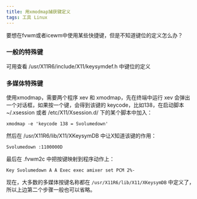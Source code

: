 ```yaml
---
title: 用xmodmap捕获键定义
tags: 工具 Linux
---
```


要想在fvwm或者icewm中使用某些快捷键，但是不知道键位的定义怎么办？

### 一般的特殊键
可用查看 /usr/X11R6/include/X11/keysymdef.h 中键位的定义

### 多媒体特殊键

使用xmodmap，需要两个程序 xev 和 xmodmap，先在终端中运行 xev 会弹出一个对话框，如果按一个键，会得到该键的 keycode，比如138，在启动脚本 ~/.xsession 或者 /etc/X11/Xsession.d/ 下的某个脚本中加入：

    xmodmap -e 'keycode 138 = Svolumedown'

然后在 /usr/X11R6/lib/X11/XKeysymDB 中让X知道该键的作用：

    Svolumedown :1100000D

最后在 .fvwm2c 中把按键映射到程序动作上：

    Key Svolumedown A A Exec exec amixer set PCM 2%-

现在，大多数的多媒体按键名称都在 `/usr/X11R6/lib/X11/XKeysymDB` 中定义了，所以上边第二个步骤一般也可以省略。
